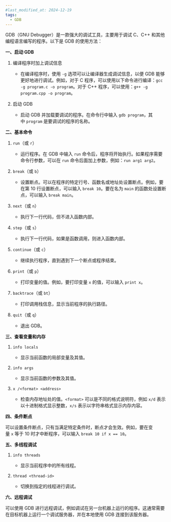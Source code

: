 ```yaml
---
#last_modified_at: 2024-12-19
tags:
  - GDB
---
```

GDB（GNU Debugger）是一款强大的调试工具，主要用于调试 C、C++ 和其他编程语言编写的程序。以下是 GDB 的使用方法：

**一、启动 GDB**

1. 编译程序时加上调试信息
   
   - 在编译程序时，使用 `-g` 选项可以让编译器生成调试信息，以便 GDB 能够更好地进行调试。例如，对于 C 程序，可以使用以下命令进行编译：`gcc -g program.c -o program`。对于 C++ 程序，可以使用：`g++ -g program.cpp -o program`。

2. 启动 GDB
   
   - 启动 GDB 并加载要调试的程序。在命令行中输入 `gdb program`，其中 `program` 是要调试的程序的名称。

**二、基本命令**

1. `run`（或 `r`）
   
   - 运行程序。在 GDB 中输入 `run` 命令后，程序将开始执行。如果程序需要命令行参数，可以在 `run` 命令后面加上参数，例如：`run arg1 arg2`。

2. `break`（或 `b`）
   
   - 设置断点。可以在程序的特定行号、函数名或地址处设置断点。例如，要在第 10 行设置断点，可以输入 `break 10`。要在名为 `main` 的函数处设置断点，可以输入 `break main`。

3. `next`（或 `n`）
   
   - 执行下一行代码，但不进入函数内部。

4. `step`（或 `s`）
   
   - 执行下一行代码，如果是函数调用，则进入函数内部。

5. `continue`（或 `c`）
   
   - 继续执行程序，直到遇到下一个断点或程序结束。

6. `print`（或 `p`）
   
   - 打印变量的值。例如，要打印变量 `x` 的值，可以输入 `print x`。

7. `backtrace`（或 `bt`）
   
   - 打印调用栈信息，显示当前程序的执行路径。

8. `quit`（或 `q`）
   
   - 退出 GDB。

**三、查看变量和内存**

1. `info locals`
   
   - 显示当前函数的局部变量及其值。

2. `info args`
   
   - 显示当前函数的参数及其值。

3. `x /<format> <address>`
   
   - 检查内存地址处的值。`<format>` 可以是不同的格式说明符，例如 `x/d` 表示以十进制格式显示整数，`x/s` 表示以字符串格式显示内存内容。

**四、条件断点**

可以设置条件断点，只有当满足特定条件时，断点才会生效。例如，要在变量 `x` 等于 10 时才中断程序，可以输入 `break 10 if x == 10`。

**五、多线程调试**

1. `info threads`
   
   - 显示当前程序中的所有线程。

2. `thread <thread-id>`
   
   - 切换到指定的线程进行调试。

**六、远程调试**

可以使用 GDB 进行远程调试，例如调试在另一台机器上运行的程序。这通常需要在目标机器上运行一个调试服务器，并在本地使用 GDB 连接到该服务器。
